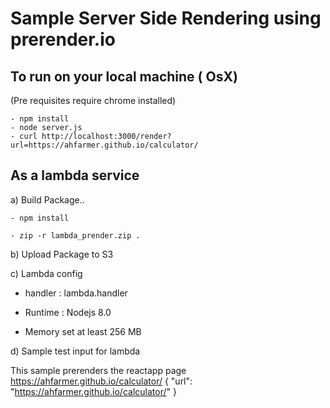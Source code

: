 # Sample Server Side Rendering using prerender.io

## To run on your local machine ( OsX)
(Pre requisites require chrome installed)

    - npm install
    - node server.js 
    - curl http://localhost:3000/render?url=https://ahfarmer.github.io/calculator/

## As a lambda service
a) Build Package..

    - npm install

    - zip -r lambda_prender.zip .

b) Upload Package to S3

c) Lambda config

   - handler : lambda.handler

   - Runtime : Nodejs 8.0

   - Memory set at least 256 MB


d) Sample test input for lambda

This sample prerenders the reactapp page https://ahfarmer.github.io/calculator/
{
  "url": "https://ahfarmer.github.io/calculator/"
}
